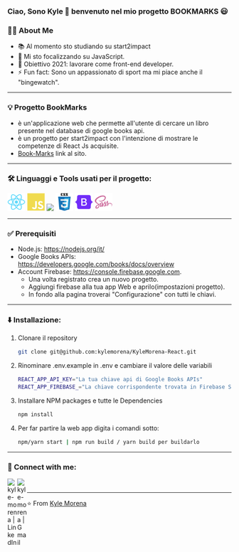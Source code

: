 ### Ciao, Sono Kyle 👋 benvenuto nel mio progetto BOOKMARKS 😃

### :technologist: About Me
- 📚 Al momento sto studiando su start2impact
- 🌱 Mi sto focalizzando su JavaScript.
- 🥅 Obiettivo 2021: lavorare come front-end developer.
- ⚡ Fun fact: Sono un appassionato di sport ma mi piace anche il "bingewatch".

---
### :bulb: Progetto BookMarks
- è un'applicazione web che permette all'utente di cercare un libro presente nel database di google books api.
- è un progetto per start2impact con l'intenzione di mostrare le competenze di React Js acquisite.
- [Book-Marks](https://book-marks.web.app/) link al sito.

---
### :hammer_and_wrench: Linguaggi e Tools usati per il progetto:
<code><img height="40" src="https://raw.githubusercontent.com/devicons/devicon/master/icons/react/react-original.svg"></code>
<code><img height="40" src="https://raw.githubusercontent.com/devicons/devicon/master/icons/javascript/javascript-plain.svg"></code>
<code><img height="40" src="https://cdn.jsdelivr.net/npm/programming-languages-logos@0.0.3/src/html/html_128x128.png"></code>
<code><img height="40" src="https://raw.githubusercontent.com/devicons/devicon/master/icons/css3/css3-original-wordmark.svg"></code>
<code><img height="40" src="https://raw.githubusercontent.com/devicons/devicon/master/icons/bootstrap/bootstrap-plain.svg"></code>
<code><img height="40" src="https://raw.githubusercontent.com/devicons/devicon/master/icons/sass/sass-original.svg"></code>

---
### :white_check_mark: Prerequisiti
- Node.js: https://nodejs.org/it/
- Google Books APIs: https://developers.google.com/books/docs/overview
- Account Firebase: https://console.firebase.google.com.
   - Una volta registrato crea un nuovo progetto.
   - Aggiungi firebase alla tua app Web e aprilo(impostazioni progetto).
   - In fondo alla pagina troverai "Configurazione" con tutti le chiavi.
   
---
### :arrow_down: Installazione:
1. Clonare il repository
   ```sh
   git clone git@github.com:kylemorena/KyleMorena-React.git
   ```
2. Rinominare .env.example in .env e cambiare il valore delle variabili
   ```sh
   REACT_APP_API_KEY="La tua chiave api di Google Books APIs"
   REACT_APP_FIREBASE_="La chiave corrispondente trovata in Firebase SDK snippet - Configurazione"
   ```
3. Installare NPM packages e tutte le Dependencies 
   ```sh
   npm install 
   ```
4. Per far partire la web app digita i comandi sotto:
   ```sh
   npm/yarn start | npm run build / yarn build per buildarlo
   ```
   
---
### 🤝 Connect with me:

[<img align="left" alt="kyle-morena | LinkedIn" width="22px" src="https://cdn.jsdelivr.net/npm/simple-icons@v3/icons/linkedin.svg"/>][linkedin]

[<img align="left" alt="kyle-morena | Gmail" width="22px" src="https://cdn.jsdelivr.net/npm/simple-icons@v3/icons/gmail.svg"/>][gmail]

<br>

---


[linkedin]: www.linkedin.com/in/kyledenver-morena
[gmail]: https://mail.google.com/mail/u/0/?tab=um#inbox?compose=DmwnWrRnXVTlhMGndfgzgCvWlkMWjLSrwckLsqGpHktVNfBdkdrtsJptxblRJVNnCkPSCKJfFbPL

⭐️ From [Kyle Morena](https://github.com/kylemorena)
